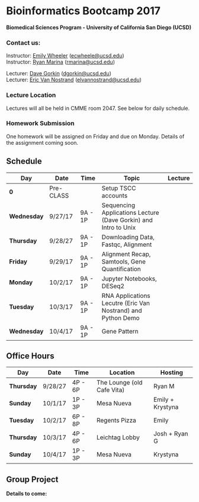 # Bioinformatics Bootcamp 2017
**Biomedical Sciences Program - University of California San Diego (UCSD)**  

### Contact us:
Instructor: [Emily Wheeler](mailto:ecwheele@ucsd.edu) (ecwheele@ucsd.edu)  
Instructor: [Ryan Marina](mailto:rmarina@ucsd.edu) (rmarina@ucsd.edu)  

Lecturer: [Dave Gorkin](mailto:dgorkin@ucsd.edu) (dgorkin@ucsd.edu)  
Lecturer: [Eric Van Nostrand](mailto:elvannostrand@ucsd.edu) (elvannostrand@ucsd.edu)  

### Lecture Location
Lectures will all be held in CMME room 2047. See below for daily schedule.


### Homework Submission
One homework will be assigned on Friday and due on Monday. Details of the assignment coming soon. 

## Schedule

| Day | Date | Time | Topic | Lecture |
| --- | ---- | ---- | ----- | ------- |
| **0** | Pre-CLASS |  | Setup TSCC accounts |  |
| **Wednesday** | 9/27/17 | 9A - 1P | Sequencing Applications Lecture (Dave Gorkin) and Intro to Unix |  |
| **Thursday** | 9/28/27 | 9A - 1P | Downloading Data, Fastqc, Alignment |  |
| **Friday** | 9/29/17 | 9A - 1P | Alignment Recap, Samtools, Gene Quantification |  |
| **Monday** | 10/2/17 | 9A - 1P | Jupyter Notebooks, DESeq2 |  |
| **Tuesday** | 10/3/17 | 9A - 1P | RNA Applications Lecutre (Eric Van Nostrand) and Python Demo |  |
| **Wednesday** | 10/4/17 | 9A - 1P | Gene Pattern  |  |

## Office Hours

| Day | Date | Time | Location | Hosting |
| --- | ---- | ---- | ----- | ------- |
| **Thursday** | 9/28/27 | 4P - 6P | The Lounge (old Cafe Vita) | Ryan M |
| **Sunday** | 10/1/17 | 1P - 3P | Mesa Nueva | Emily + Krystyna |
| **Tuesday** | 10/2/17 | 6P - 8P | Regents Pizza | Emily |
| **Thursday** | 10/3/17 | 4P - 6P | Leichtag Lobby | Josh + Ryan G |
| **Sunday** | 10/4/17 | 1P - 3P | Mesa Nueva | Krystyna |


## Group Project

**Details to come:**
